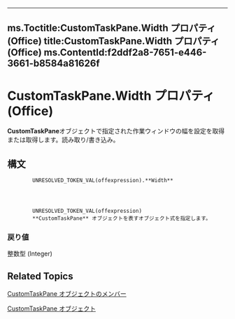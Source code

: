 

---
ms.Toctitle:CustomTaskPane.Width プロパティ (Office)
title:CustomTaskPane.Width プロパティ (Office)
ms.ContentId:f2ddf2a8-7651-e446-3661-b8584a81626f
---
# CustomTaskPane.Width プロパティ (Office)




**CustomTaskPane**オブジェクトで指定された作業ウィンドウの幅を設定を取得または取得します。読み取り/書き込み。

## 構文

            UNRESOLVED_TOKEN_VAL(offexpression).**Width**




            UNRESOLVED_TOKEN_VAL(offexpression)
            **CustomTaskPane** オブジェクトを表すオブジェクト式を指定します。

### 戻り値
整数型 (Integer)





## Related Topics

[CustomTaskPane オブジェクトのメンバー](858cc1d3-6fe8-5fa2-5a1c-416255227de8.md)

[CustomTaskPane オブジェクト](7ed379b7-d070-4d7b-abe1-92dc73d3d137.md)




